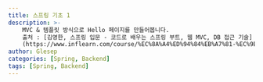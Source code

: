 ```yaml
---
title: 스프링 기초 1
description: >-
    MVC & 템플릿 방식으로 Hello 페이지를 만들어봅니다.  
    출처 : [김영한, 스프링 입문 - 코드로 배우는 스프링 부트, 웹 MVC, DB 접근 기술]
    (https://www.inflearn.com/course/%EC%8A%A4%ED%94%84%EB%A7%81-%EC%9E%85%EB%AC%B8-%EC%8A%A4%ED%94%84%EB%A7%81%EB%B6%80%ED%8A%B8)
author: Glesep
categories: [Spring, Backend]
tags: [Spring, Backend]
---
```


## 
    
